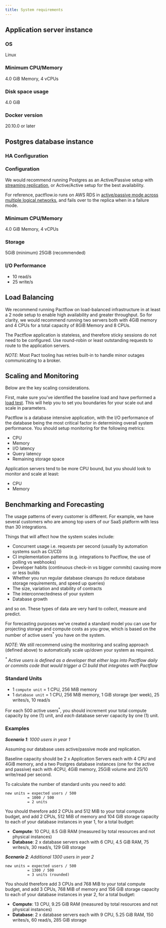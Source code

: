 ```yaml
---
title: System requirements
---
```


## Application server instance

### OS

Linux

### Minimum CPU/Memory

4.0 GiB Memory, 4 vCPUs

### Disk space usage

4.0 GiB

### Docker version

20.10.0 or later

## Postgres database instance

### HA Configuration

### Configuration

We would recommend running Postgres as an Active/Passive setup with [streaming replication](https://wiki.postgresql.org/wiki/Replication,_Clustering,_and_Connection_Pooling), or Active/Active setup for the best availability.

For reference, pactflow.io runs on AWS RDS in [active/passive mode across multiple logical networks](https://docs.aws.amazon.com/AmazonRDS/latest/UserGuide/Concepts.MultiAZ.html), and fails over to the replica when in a failure mode.

### Minimum CPU/Memory

4.0 GiB Memory, 4 vCPUs

### Storage

5GiB (minimum)
25GiB (recommended)

### I/O Performance

* 10 read/s
* 25 write/s

## Load Balancing

We recommend running Pactflow on load-balanced infrastructure in at least a 2 node setup to enable high availability and greater throughput. So for clarity, we would recommend running two servers both with 4GiB memory and 4 CPUs for a total capacity of 8GiB Memory and 8 CPUs.

The Pactflow application is stateless, and therefore sticky sessions do not need to be configured. Use round-robin or least outstanding requests to route to the application servers.

_NOTE_: Most Pact tooling has retries built-in to handle minor outages communicating to a broker.

## Scaling and Monitoring

Below are the key scaling considerations.

First, make sure you've identified the baseline load and have performed a [load test](installation/load-testing). This will help you to set you boundaries for your scale out and scale in parameters.

Pactflow is a database intensive application, with the I/O performance of the database being the most critical factor in determining overall system performance. You should setup monitoring for the following metrics:

* CPU
* Memory
* I/O latency
* Query latency
* Remaining storage space

Application servers tend to be more CPU bound, but you should look to monitor and scale at least:

* CPU
* Memory


## Benchmarking and Forecasting

The usage patterns of every customer is different. For example, we have several customers who are among top users of our SaaS platform with less than 30 integrations.

Things that will affect how the system scales include:

* Concurrent usage i.e. requests per second (usually by automation systems such as CI/CD)
* CI implementation patterns (e.g. integrations to Pactflow, the use of polling vs webhooks)
* Developer habits (continuous check-in vs bigger commits) causing more or less builds
* Whether you run regular database cleanups (to reduce database storage requirements, and speed up queries)
* The size, variation and stability of contracts
* The interconnectedness of your system
* Database growth

and so on. These types of data are very hard to collect, measure and predict.

For forecasting purposes we've created a standard model you can use for projecting storage and compute costs as you grow, which is based on the number of active users<sup>*</sup> you have on the system.

_NOTE_: We still recommend using the monitoring and scaling approach (defined above) to automatically scale up/down your system as required.

_<sup>*</sup> Active users is defined as a developer that either logs into Pactflow daily or commits code that would trigger a CI build that integrates with Pactflow_
### Standard Units

* 1 `compute unit`  = 1 CPU, 256 MiB memory
* 1 `database unit` = 1 CPU, 256 MiB memory, 1 GiB storage (per week), 25 writes/s, 10 read/s

For each 500 active users<sup>*</sup>, you should increment your total compute capacity by one (1) unit, and _each_ database server capacity by one (1) unit.


### Examples

_**Scenario 1**: 1000 users in year 1_

Assuming our database uses active/passive mode and replication.

Baseline capacity should be 2 x Application Servers each with 4 CPU and 4GiB memory, and a two Postgres database instances (one for the active and passive) each with 4CPU, 4GiB memory, 25GiB volume and 25/10 write/read per second.

To calculate the number of standard units you need to add:

```
new units = expected users / 500
          = 1000 / 500
          = 2 units
```

You should therefore add 2 CPUs and 512 MiB to your total compute budget, and add 2 CPUs, 512 MiB of memory and 104 GiB storage capacity to each of your database instances in year 1, for a total budget:

* **Compute**: 10 CPU, 8.5 GiB RAM (measured by total resources and not physical instances)
* **Database**: 2 x database servers each with 6 CPU, 4.5 GiB RAM, 75 writes/s, 30 read/s, 129 GiB storage

_**Scenario 2**: Additional 1300 users in year 2_

```
new units = expected users / 500
          = 1300 / 500
          = 3 units (rounded)
```
You should therefore add 3 CPUs and 768 MiB to your total compute budget, and add 3 CPUs, 768 MiB of memory and 156 GiB storage capacity to each of your database instances in year 2, for a total budget:

* **Compute**: 13 CPU, 9.25 GiB RAM (measured by total resources and not physical instances)
* **Database**: 2 x database servers each with 9 CPU, 5.25 GiB RAM, 150 writes/s, 60 read/s, 285 GiB storage